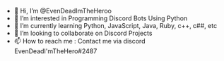 - 👋 Hi, I’m @EvenDeadImTheHeroo
- 👀 I’m interested in Programming Discord Bots Using Python
- 🌱 I’m currently learning Python, JavaScript, Java, Ruby, c++, c##, etc
- 💞️ I’m looking to collaborate on Discord Projects
- 📫 How to reach me : Contact me via discord EvenDeadI'mTheHero#2487

<!---
EvenDeadImTheHeroo/EvenDeadImTheHeroo is a ✨ special ✨ repository because its `README.md` (this file) appears on your GitHub profile.
You can click the Preview link to take a look at your changes.
--->
